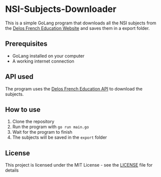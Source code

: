# NSI-Subjects-Downloader

This is a simple GoLang program that downloads all the NSI subjects from the [Delos French Education Website](https://cyclades.education.gouv.fr/delos/public/listPublicECE) and saves them in a export folder.

## Prerequisites

- GoLang installed on your computer
- A working internet connection

## API used

The program uses the [Delos French Education API](https://cyclades.education.gouv.fr/delos/api) to download the subjects.

## How to use

1. Clone the repository
2. Run the program with `go run main.go`
3. Wait for the program to finish
4. The subjects will be saved in the `export` folder

## License

This project is licensed under the MIT License - see the [LICENSE](LICENSE) file for details
